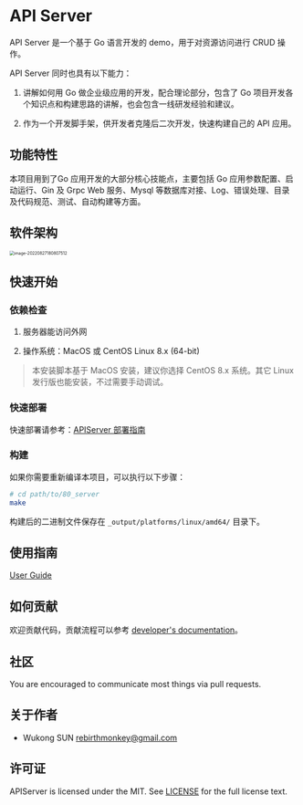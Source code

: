 # API Server

API Server 是一个基于 Go 语言开发的 demo，用于对资源访问进行 CRUD 操作。

API Server 同时也具有以下能力：

1. 讲解如何用 Go 做企业级应用的开发，配合理论部分，包含了 Go 项目开发各个知识点和构建思路的讲解，也会包含一线研发经验和建议。

2. 作为一个开发脚手架，供开发者克隆后二次开发，快速构建自己的 API 应用。

## 功能特性

本项目用到了Go 应用开发的大部分核心技能点，主要包括 Go 应用参数配置、启动运行、Gin    及 Grpc Web 服务、Mysql 等数据库对接、Log、错误处理、目录及代码规范、测试、自动构建等方面。

## 软件架构

<img src="docs/images/image-20220827180807512.png" alt="image-20220827180807512" style="zoom: 50%;" />

## 快速开始

### 依赖检查

1. 服务器能访问外网

2. 操作系统：MacOS 或 CentOS Linux 8.x (64-bit)

> 本安装脚本基于 MacOS 安装，建议你选择 CentOS 8.x 系统。其它 Linux 发行版也能安装，不过需要手动调试。

### 快速部署

快速部署请参考：[APIServer 部署指南](docs/guide/installation/README.md)

### 构建

如果你需要重新编译本项目，可以执行以下步骤：

```bash
# cd path/to/80_server
make
```

构建后的二进制文件保存在 `_output/platforms/linux/amd64/` 目录下。

## 使用指南

[User Guide](docs/guide/README.md)

## 如何贡献

欢迎贡献代码，贡献流程可以参考 [developer's documentation](docs/devel/development.md)。

## 社区

You are encouraged to communicate most things via pull requests.

## 关于作者

- Wukong SUN <rebirthmonkey@gmail.com>

## 许可证

APIServer is licensed under the MIT. See [LICENSE](LICENSE) for the full license text.
